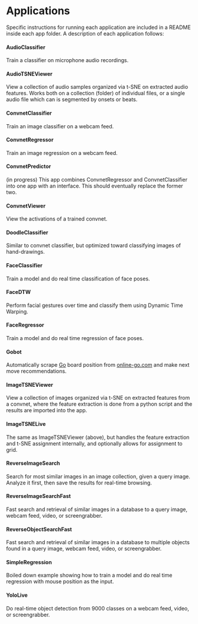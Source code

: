 # Applications

Specific instructions for running each application are included in a README inside each app folder. A description of each application follows:

#### AudioClassifier

Train a classifier on microphone audio recordings.

#### AudioTSNEViewer

View a collection of audio samples organized via t-SNE on extracted audio features. Works both on a collection (folder) of individual files, or a single audio file which can is segmented by onsets or beats.

#### ConvnetClassifier

Train an image classifier on a webcam feed.

#### ConvnetRegressor

Train an image regression on a webcam feed.

#### ConvnetPredictor

(in progress) This app combines ConvnetRegressor and ConvnetClassifier into one app with an interface. This should eventually replace the former two.

#### ConvnetViewer

View the activations of a trained convnet.

#### DoodleClassifier

Similar to convnet classifier, but optimized toward classifying images of hand-drawings.

#### FaceClassifier

Train a model and do real time classification of face poses.

#### FaceDTW

Perform facial gestures over time and classify them using Dynamic Time Warping.

#### FaceRegressor

Train a model and do real time regression of face poses.

#### Gobot

Automatically scrape [Go](https://en.wikipedia.org/wiki/Go_(game)) board position from [online-go.com](https://online-go.com/) and make next move recommendations.

#### ImageTSNEViewer

View a collection of images organized via t-SNE on extracted features from a convnet, where the feature extraction is done from a python script and the results are imported into the app.

#### ImageTSNELive

The same as ImageTSNEViewer (above), but handles the feature extraction and t-SNE assignment internally, and optionally allows for assignment to grid.

#### ReverseImageSearch

Search for most similar images in an image collection, given a query image. Analyze it first, then save the results for real-time browsing.

#### ReverseImageSearchFast

Fast search and retrieval of similar images in a database to a query image, webcam feed, video, or screengrabber.

#### ReverseObjectSearchFast

Fast search and retrieval of similar images in a database to multiple objects found in a query image, webcam feed, video, or screengrabber.

#### SimpleRegression

Boiled down example showing how to train a model and do real time regression with mouse position as the input.

#### YoloLive

Do real-time object detection from 9000 classes on a webcam feed, video, or screengrabber.
